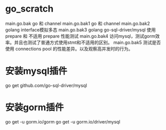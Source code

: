 # go_scratch
main.go.bak  go 和 channel
main.go.bak1 go 和 channel
main.go.bak2 golang interface模拟多态
main.go.bak3 golang go-sql-driver/mysql 使用 prepare 和 不适用 prepare 性能测试
main.go.bak4 访问mysql，测试gorm效率。并且也测试了普通方式使用stmt和不适用的区别。
main.go.bak5 测试是否使用 connections pool 的性能差异。以及观察高并发时的行为。

# 安装mysql插件
go get github.com/go-sql-driver/mysql

# 安装gorm插件
go get -u gorm.io/gorm
go get -u gorm.io/driver/mysql